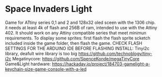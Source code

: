 # Space Invaders Light
Game for ATtiny series 0,1 and 2 and 128x32 oled sceen with the 1306 chip. it needs at least 4k of flash and 256B of ram, intended to use with the 
Attiny 402. 
It should work on any Attiny compatible series that meet minimun requirements.
To display some sprites: first flash the flash sprite scketch included inside the game folder, then flash the game.
CHECK FLASH SETTINGS FOR THE ARDUINO IDE BEFORE FLASHING
INSTALL:
Tinyi2c library, deafult wire library is too big https://github.com/technoblogy/tiny-i2c
Megatinycore: https://github.com/SpenceKonde/megaTinyCore
Game&Light hardware:
https://hackaday.io/project/184703-gamelight-a-keychain-size-game-console-with-a-led
